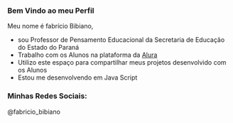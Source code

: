 ### Bem Vindo ao meu Perfil
Meu nome é fabrício Bibiano, 
- sou Professor de Pensamento Educacional da Secretaria de Educação do Estado do Paraná
- Trabalho com os Alunos na plataforma da [Alura](https://cursos.alura.com.br/)
- Utilizo este espaço para compartilhar meus projetos desenvolvido com os Alunos
- Estou me desenvolvendo em Java Script

### Minhas Redes Sociais:

@fabricio_bibiano 
